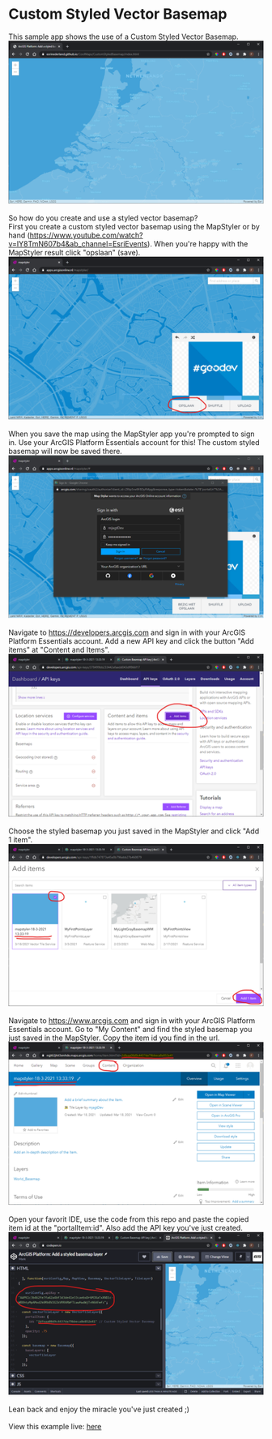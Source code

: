 # Custom Styled Vector Basemap

This sample app shows the use of a Custom Styled Vector Basemap.
![Custom Styled Vector Basemap app](../images/customstyledbasemap.png)
<br>
<br>
So how do you create and use a styled vector basemap?
<br>
First you create a custom styled vector basemap using the MapStyler or by hand (https://www.youtube.com/watch?v=IY8TmN607b4&ab_channel=EsriEvents). When you're happy with the MapStyler result click "opslaan" (save).
![Create a styled vector basemap using the MapStyler](images/save_map.png)
<br>
<br>
When you save the map using the MapStyler app you're prompted to sign in. Use your ArcGIS Platform Essentials account for this! The custom styled basemap will now be saved there.
![Sign in to save your styled basemap](images/signin_mapstyler.png)
<br>
<br>
Navigate to https://developers.arcgis.com and sign in with your ArcGIS Platform Essentials account. Add a new API key and click the button "Add items" at "Content and Items".
![Add the styled map to an API key](images/add_to_api_key.png)
<br>
<br>
Choose the styled basemap you just saved in the MapStyler and click "Add 1 item".
![Choose the styled vector basemap created using the MapStyler](images/add_to_api_key_detail.png)
<br>
<br>
Navigate to https://www.arcgis.com and sign in with your ArcGIS Platform Essentials account. Go to "My Content" and find the styled basemap you just saved in the MapStyler. Copy the item id you find in the url.
![Copy item id](images/item_in_organisation.png)
<br>
<br>
Open your favorit IDE, use the code from this repo and paste the copied item id at the "portalItem:id". Also add the API key you've just created.
![Copy item id](images/add_to_code.png)
<br>
<br>
Lean back and enjoy the miracle you've just created ;)
<br>
<br>
View this example live:
[here](https://esrinederland.github.io/CoolMaps/CustomStyledBasemap/index.html)
